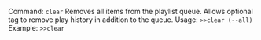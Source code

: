 Command: `clear`
Removes all items from the playlist queue. Allows optional tag to remove play history in addition to the queue.
Usage:
```>>clear (--all)```
Example:
`>>clear`